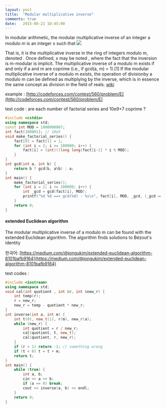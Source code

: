 ```yaml
---
layout: post
title:  "Modular multiplicative inverse"
comments: true
date:   2015-08-21 10:45:00
---
```



In modular arithmetic, the modular multiplicative inverse of an integer a modulo m is an integer x such that
![](https://upload.wikimedia.org/math/1/a/f/1afc1b289273ea3d25fc0af19de627c1.png) 

That is, it is the multiplicative inverse in the ring of integers modulo m, denoted .
Once defined, x may be noted , where the fact that the inversion is m-modular is implicit.
The multiplicative inverse of a modulo m exists if and only if a and m are coprime (i.e., if gcd(a, m) = 1).[1] If the modular multiplicative inverse of a modulo m exists, the operation of divisionby a modulo m can be defined as multiplying by the inverse, which is in essence the same concept as division in the field of reals.
[wiki](https://en.wikipedia.org/wiki/Modular_multiplicative_inverse)
 
 
example : 
[http://codeforces.com/contest/560/problem/E](http://codeforces.com/contest/560/problem/E)

test code : 
are each number of factorial series and 10e9+7 coprime ?

```cpp
#include <cstdio>
using namespace std;
const int MOD = 1000000007;
int fact[100001]; // 10e5
void make_factorial_series() {
    fact[0] = fact[1] = 1;
    for (int i = 2; i <= 100000; i++) {
        fact[i] = (int)((long long)fact[i-1] * i % MOD);
    }
}
int gcd(int a, int b) {
    return b ? gcd(b, a%b) : a;
}
int main() {
    make_factorial_series();
    for (int i = 2; i <= 100000; i++) {
        int _gcd = gcd(fact[i], MOD);
        printf("%d %d ==> gcd(%d) - %s\n", fact[i], MOD, _gcd, (_gcd == 1) ? "o" : "X");
    }
    return 0;
}
```

#### extended Euclidean algorithm

The modular multiplicative inverse of a modulo m can be found with the extended Euclidean algorithm.
The algorithm finds solutions to Bézout's identity
 
한국어: [https://medium.com/@jongukim/extended-euclidean-algorithm-8101bafb9164](https://medium.com/@jongukim/extended-euclidean-algorithm-8101bafb9164)

test codes :

```cpp
#include <iostream>
using namespace std;
void cal(int quotient , int &r, int &new_r) {
    int temp(r);
    r = new_r;
    new_r = temp - quotient * new_r;
}
int inverse(int a, int m) {
    int t(0), new_t(1), r(m), new_r(a);
    while (new_r) {
        int quotient = r / new_r;
        cal(quotient, t, new_t);
        cal(quotient, r, new_r);
    }
    if (r > 1) return -1; // something wrong
    if (t < 0) t = t + m;
    return t;
}
int main() {
    while (true) {
        int a, b;
        cin >> a >> b;
        if (a == 0) break;
        cout << inverse(a, b) << endl;
    }
    return 0;
}
```

